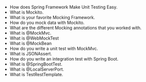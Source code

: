 - How does Spring Framework Make Unit Testing Easy.
- What is Mockito.
- What is your favorite Mocking Framework.
- How do you mock data with Mockito.
- What are the different Mocking annotations that you worked with.
- What is @MockMvc.
- What is @WebMockTest
- What is @MockBean
- How do you write a unit test with MockMvc.
- What is JSONAssert.
- How do you write an integration test with Spring Boot.
- What is @SpringBootTest.
- What is @LocalServerPort.
- What is TestRestTemplate.
